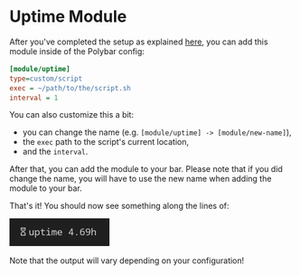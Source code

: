 # Uptime Module
After you've completed the setup as explained [here](../../README.md#installation-and-setup), you can add this module inside of the Polybar config:

```ini
[module/uptime]
type=custom/script
exec = ~/path/to/the/script.sh
interval = 1
```
You can also customize this a bit:
- you can change the name (e.g. `[module/uptime] -> [module/new-name]`),
- the `exec` path to the script's current location,
- and the `interval`.

After that, you can add the module to your bar. Please note that if you did change the name, you will have to use the new name when adding the module to your bar.

That's it! You should now see something along the lines of:

![example](screenshots/uptime.png)

Note that the output will vary depending on your configuration!